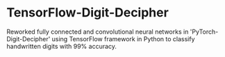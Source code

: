 # TensorFlow-Digit-Decipher
Reworked fully connected and convolutional neural networks in 'PyTorch-Digit-Decipher' using TensorFlow framework in Python to classify handwritten digits with 99% accuracy.
